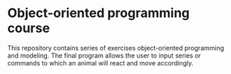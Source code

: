# Object-oriented programming course
This repository contains series of exercises object-oriented programming and modeling.
The final program allows the user to input series or commands to which an animal will react and move accordingly.
